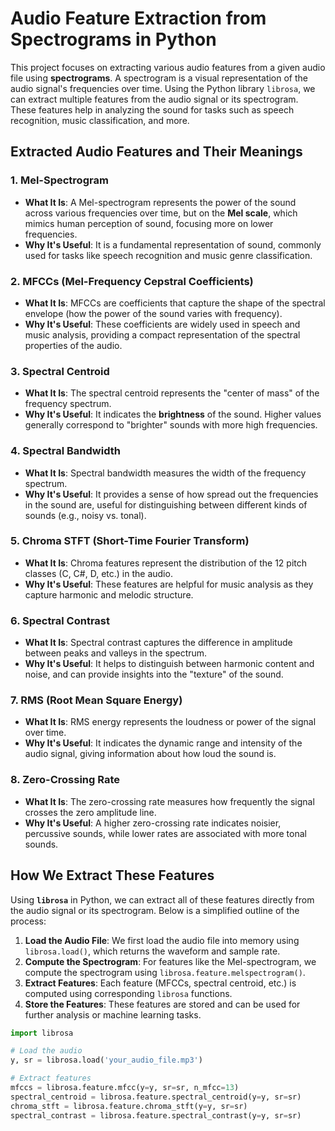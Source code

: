 # Audio Feature Extraction from Spectrograms in Python

This project focuses on extracting various audio features from a given audio file using **spectrograms**. A spectrogram is a visual representation of the audio signal's frequencies over time. Using the Python library `librosa`, we can extract multiple features from the audio signal or its spectrogram. These features help in analyzing the sound for tasks such as speech recognition, music classification, and more.

## Extracted Audio Features and Their Meanings

### 1. **Mel-Spectrogram**

- **What It Is**: A Mel-spectrogram represents the power of the sound across various frequencies over time, but on the **Mel scale**, which mimics human perception of sound, focusing more on lower frequencies.
- **Why It's Useful**: It is a fundamental representation of sound, commonly used for tasks like speech recognition and music genre classification.

### 2. **MFCCs (Mel-Frequency Cepstral Coefficients)**

- **What It Is**: MFCCs are coefficients that capture the shape of the spectral envelope (how the power of the sound varies with frequency).
- **Why It's Useful**: These coefficients are widely used in speech and music analysis, providing a compact representation of the spectral properties of the audio.

### 3. **Spectral Centroid**

- **What It Is**: The spectral centroid represents the "center of mass" of the frequency spectrum.
- **Why It's Useful**: It indicates the **brightness** of the sound. Higher values generally correspond to "brighter" sounds with more high frequencies.

### 4. **Spectral Bandwidth**

- **What It Is**: Spectral bandwidth measures the width of the frequency spectrum.
- **Why It's Useful**: It provides a sense of how spread out the frequencies in the sound are, useful for distinguishing between different kinds of sounds (e.g., noisy vs. tonal).

### 5. **Chroma STFT (Short-Time Fourier Transform)**

- **What It Is**: Chroma features represent the distribution of the 12 pitch classes (C, C#, D, etc.) in the audio.
- **Why It's Useful**: These features are helpful for music analysis as they capture harmonic and melodic structure.

### 6. **Spectral Contrast**

- **What It Is**: Spectral contrast captures the difference in amplitude between peaks and valleys in the spectrum.
- **Why It's Useful**: It helps to distinguish between harmonic content and noise, and can provide insights into the "texture" of the sound.

### 7. **RMS (Root Mean Square Energy)**

- **What It Is**: RMS energy represents the loudness or power of the signal over time.
- **Why It's Useful**: It indicates the dynamic range and intensity of the audio signal, giving information about how loud the sound is.

### 8. **Zero-Crossing Rate**

- **What It Is**: The zero-crossing rate measures how frequently the signal crosses the zero amplitude line.
- **Why It's Useful**: A higher zero-crossing rate indicates noisier, percussive sounds, while lower rates are associated with more tonal sounds.

## How We Extract These Features

Using **`librosa`** in Python, we can extract all of these features directly from the audio signal or its spectrogram. Below is a simplified outline of the process:

1. **Load the Audio File**: We first load the audio file into memory using `librosa.load()`, which returns the waveform and sample rate.
2. **Compute the Spectrogram**: For features like the Mel-spectrogram, we compute the spectrogram using `librosa.feature.melspectrogram()`.
3. **Extract Features**: Each feature (MFCCs, spectral centroid, etc.) is computed using corresponding `librosa` functions.
4. **Store the Features**: These features are stored and can be used for further analysis or machine learning tasks.

```python
import librosa

# Load the audio
y, sr = librosa.load('your_audio_file.mp3')

# Extract features
mfccs = librosa.feature.mfcc(y=y, sr=sr, n_mfcc=13)
spectral_centroid = librosa.feature.spectral_centroid(y=y, sr=sr)
chroma_stft = librosa.feature.chroma_stft(y=y, sr=sr)
spectral_contrast = librosa.feature.spectral_contrast(y=y, sr=sr)
```
